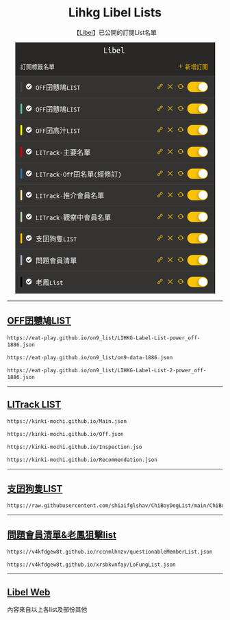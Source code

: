 <p>
  <h1 align="center">Lihkg Libel Lists</h1>
  <p align="center">【<a href="https://kitce.github.io/libel/">Libel</a>】已公開的訂閱List名單</p>
  <p align="center">
     <img src="./Img/P_List.png" alt="Lists" />
  </p> 
</p>

***

## [OFF囝戇鳩LIST](https://bit.ly/lihkg_on9_list)

```
https://eat-play.github.io/on9_list/LIHKG-Label-List-power_off-1886.json
```
```
https://eat-play.github.io/on9_list/on9-data-1886.json
```
```
https://eat-play.github.io/on9_list/LIHKG-Label-List-2-power_off-1886.json
```

***

## [LITrack LIST](https://tiny.cc/LITrack_GS)

```
https://kinki-mochi.github.io/Main.json
```
```
https://kinki-mochi.github.io/Off.json
```
```
https://kinki-mochi.github.io/Inspection.jso
```
```
https://kinki-mochi.github.io/Recommendation.json
```

***

## [支囝狗隻LIST](https://lih.kg/ioxQqS)

```
https://raw.githubusercontent.com/shiaifglshav/ChiBoyDogList/main/ChiBoyDogList.json
```

***

## [問題會員清單&老鳳狙擊list](https://lihkg.com/thread/2841778/page/21?post=520)

```
https://v4kfdgew8t.github.io/rccnmlhnzv/questionableMemberList.json
```
```
https://v4kfdgew8t.github.io/xrsbkvnfay/LoFungList.json
```

***

## [Libel Web](https://libellists.github.io/LibelWeb)


內容來自以上各list及部份其他
